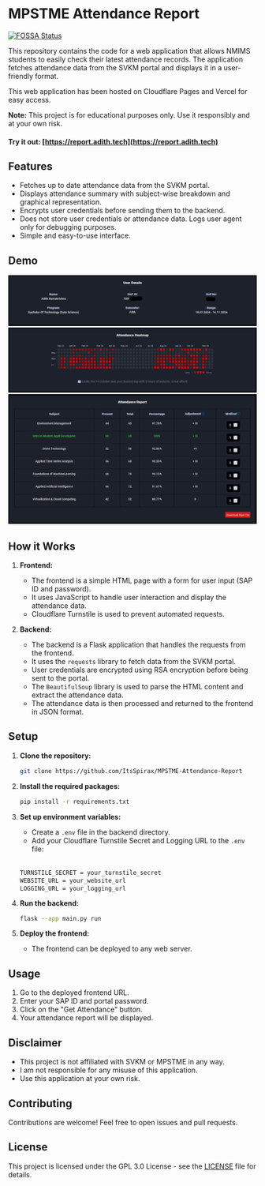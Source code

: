 # MPSTME Attendance Report
[![FOSSA Status](https://app.fossa.com/api/projects/git%2Bgithub.com%2FItsSpirax%2FMPSTME-Attendance-Report.svg?type=shield)](https://app.fossa.com/projects/git%2Bgithub.com%2FItsSpirax%2FMPSTME-Attendance-Report?ref=badge_shield)

This repository contains the code for a web application that allows NMIMS students to easily check their latest attendance records. The application fetches attendance data from the SVKM portal and displays it in a user-friendly format.

This web application has been hosted on Cloudflare Pages and Vercel for easy access.

**Note:** This project is for educational purposes only. Use it responsibly and at your own risk.

#### Try it out: [https://report.adith.tech](https://report.adith.tech)

## Features

* Fetches up to date attendance data from the SVKM portal.
* Displays attendance summary with subject-wise breakdown and graphical representation.
* Encrypts user credentials before sending them to the backend.
* Does not store user credentials or attendance data. Logs user agent only for debugging purposes.
* Simple and easy-to-use interface.

## Demo

![User Details](assets/user-details.png)
![Attendance Chart](assets/attendance-chart.png)
![Attendance Report](assets/attendance-report.png)

## How it Works

1.  **Frontend:**
    *   The frontend is a simple HTML page with a form for user input (SAP ID and password).
    *   It uses JavaScript to handle user interaction and display the attendance data.
    *   Cloudflare Turnstile is used to prevent automated requests.

2.  **Backend:**
    *   The backend is a Flask application that handles the requests from the frontend.
    *   It uses the `requests` library to fetch data from the SVKM portal.
    *   User credentials are encrypted using RSA encryption before being sent to the portal.
    *   The `BeautifulSoup` library is used to parse the HTML content and extract the attendance data.
    *   The attendance data is then processed and returned to the frontend in JSON format.

## Setup

1.  **Clone the repository:**

    ```bash
    git clone https://github.com/ItsSpirax/MPSTME-Attendance-Report
    ```

2.  **Install the required packages:**

    ```bash
    pip install -r requirements.txt
    ```

3.  **Set up environment variables:**

    *   Create a `.env` file in the backend directory.
    *   Add your Cloudflare Turnstile Secret and Logging URL to the `.env` file:
    <br></br>
    ```
    TURNSTILE_SECRET = your_turnstile_secret
    WEBSITE_URL = your_website_url
    LOGGING_URL = your_logging_url
    ```

4.  **Run the backend:**

    ```bash
    flask --app main.py run
    ```

5.  **Deploy the frontend:**

    *   The frontend can be deployed to any web server.

## Usage

1.  Go to the deployed frontend URL.
2.  Enter your SAP ID and portal password.
3.  Click on the "Get Attendance" button.
4.  Your attendance report will be displayed.

## Disclaimer

*   This project is not affiliated with SVKM or MPSTME in any way.
*   I am not responsible for any misuse of this application.
*   Use this application at your own risk.

## Contributing

Contributions are welcome! Feel free to open issues and pull requests.

## License

This project is licensed under the GPL 3.0 License - see the [LICENSE](LICENSE) file for details.
